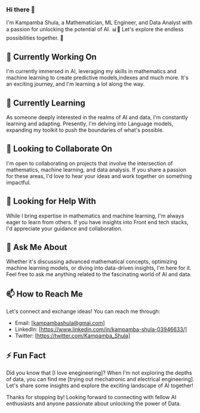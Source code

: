 ### Hi there 👋

I'm Kampamba Shula, a Mathematician, ML Engineer, and Data Analyst with a passion for unlocking the potential of AI. 📊🤖 Let's explore the endless possibilities together. 🌟

## 🔭 Currently Working On

I'm currently immersed in AI, leveraging my skills in mathematics and machine learning to create predictive models,indexes and much more. It's an exciting journey, and I'm learning a lot along the way.

## 🌱 Currently Learning

As someone deeply interested in the realms of AI and data, I'm constantly learning and adapting. Presently, I'm delving into Language models, expanding my toolkit to push the boundaries of what's possible.

## 👯 Looking to Collaborate On

I'm open to collaborating on projects that involve the intersection of mathematics, machine learning, and data analysis. If you share a passion for these areas, I'd love to hear your ideas and work together on something impactful.

## 🤔 Looking for Help With

While I bring expertise in mathematics and machine learning, I'm always eager to learn from others. If you have insights into Front end tech stacks, I'd appreciate your guidance and collaboration.

## 💬 Ask Me About

Whether it's discussing advanced mathematical concepts, optimizing machine learning models, or diving into data-driven insights, I'm here for it. Feel free to ask me anything related to the fascinating world of AI and data.

## 📫 How to Reach Me

Let's connect and exchange ideas! You can reach me through:

- Email: [kampambashula@gmai.com]
- LinkedIn: [https://www.linkedin.com/in/kampamba-shula-03946633/]
- Twitter: [https://twitter.com/Kampamba_Shula]

## ⚡ Fun Fact

Did you know that [I love enegineering]? When I'm not exploring the depths of data, you can find me [trying out mechatronic and electrical engineering]. Let's share some insights and explore the exciting landscape of AI together!

Thanks for stopping by! Looking forward to connecting with fellow AI enthusiasts and anyone passionate about unlocking the power of Data.
